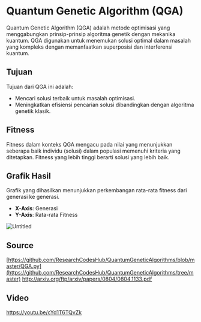 # Quantum Genetic Algorithm (QGA)
Quantum Genetic Algorithm (QGA) adalah metode optimisasi yang menggabungkan prinsip-prinsip algoritma genetik dengan mekanika kuantum. QGA digunakan untuk menemukan solusi optimal dalam masalah yang kompleks dengan memanfaatkan superposisi dan interferensi kuantum.

## Tujuan
Tujuan dari QGA ini adalah:
- Mencari solusi terbaik untuk masalah optimisasi.
- Meningkatkan efisiensi pencarian solusi dibandingkan dengan algoritma genetik klasik.

## Fitness
Fitness dalam konteks QGA mengacu pada nilai yang menunjukkan seberapa baik individu (solusi) dalam populasi memenuhi kriteria yang ditetapkan. Fitness yang lebih tinggi berarti solusi yang lebih baik.

## Grafik Hasil
Grafik yang dihasilkan menunjukkan perkembangan rata-rata fitness dari generasi ke generasi. 
- **X-Axis**: Generasi
- **Y-Axis**: Rata-rata Fitness
  
![Untitled](https://github.com/user-attachments/assets/7c57eb42-d650-4757-a8df-7c7c42c7f5b2)

## Source

[https://github.com/ResearchCodesHub/QuantumGeneticAlgorithms/blob/master/QGA.py](https://github.com/ResearchCodesHub/QuantumGeneticAlgorithms/tree/master)
http://arxiv.org/ftp/arxiv/papers/0804/0804.1133.pdf

## Video
https://youtu.be/cYd1T6TQvZk
